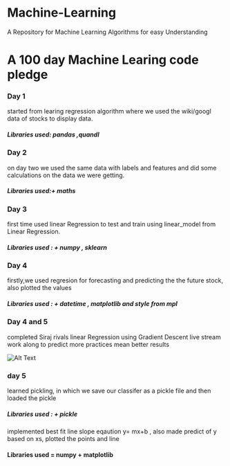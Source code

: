# Machine-Learning
A Repository for Machine Learning Algorithms for easy Understanding
# A 100 day Machine Learing code pledge

### Day 1
  started from learing regression algorithm where we used the wiki/googl data of stocks to display data.
  ##### Libraries used: pandas ,quandl
  
### Day 2
  on day two we used the same data with labels and features and did some calculations on the data we were getting.
  ##### Libraries used:+ maths
  
### Day 3
  first time used linear Regression to test and train using linear_model from Linear Regression.
  ##### Libraries used : + numpy , sklearn
  
### Day 4
  firstly,we used regresion for forecasting and predicting the the future stock, also plotted the values
  ##### Libraries used : + datetime , matplotlib and style from mpl 
  
### Day 4 and 5 
  completed Siraj rivals linear Regression using Gradient Descent live stream work along to predict more practices mean better results
  
  ![Alt Text](https://github.com/humayuntanwar/Machine-Learning/blob/master/LinearRegressionUsingGradientDescent/gradient_descent_example.gif)
  
### day 5
  learned pickling, in which we save our classifer as a pickle file and then loaded the pickle
  ##### Libraries used :  + pickle
  implemented best fit line slope eqaution y= mx+b , also made predict of y based on xs, plotted the points and line 
  #### Libraries used = numpy + matplotlib